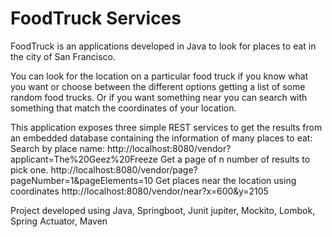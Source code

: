 # FoodTruck Services

FoodTruck is an applications developed in Java to look for places to eat in the city of San Francisco.

You can look for the location on a particular food truck if you know what you want or choose between the different options getting a list of some random food trucks.
Or if you want something near you can search with something that match the coordinates of your location.

This application exposes three simple REST services to get the results from an embedded database containing the information of many places to eat:
Search by place name:
http://localhost:8080/vendor?applicant=The%20Geez%20Freeze
Get a page of n number of results to pick one.
http://localhost:8080/vendor/page?pageNumber=1&pageElements=10
Get places near the location using coordinates
http://localhost:8080/vendor/near?x=600&y=2105

Project developed using Java, Springboot, Junit jupiter, Mockito, Lombok, Spring Actuator, Maven 
